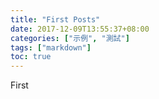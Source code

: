```yaml
---
title: "First Posts"
date: 2017-12-09T13:55:37+08:00
categories: ["示例", "測試"]
tags: ["markdown"]
toc: true
---
```



First